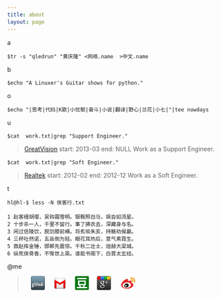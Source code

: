 ```yaml
---
title: about
layout: page
---
```


a
>
	$tr -s "qledrun" "黄庆隆" <网络.name  >中文.name

b
>
	$echo "A Linuxer's Guitar shows for python."

o
>
	$echo "|思考|代码|K歌|小忧郁|奋斗|小说|翻译|野心|兰花|小七|"|tee nowdays

u
>      
	$cat  work.txt|grep "Support Engineer."
   >[GreatVision](http://www.gvtv.com.cn)
    start: 2013-03  end: NULL  Work as a Support Engineer.
>
	$cat  work.txt|grep "Soft Engineer."
   >[Realtek](http://www.realtek.com.tw)
    start: 2012-02  end: 2012-12 Work as a Soft Engineer.

t
>
	hl@hl-$ less -N 侠客行.txt

	1 赵客缦胡缨，吴钩霜雪明。银鞍照白马，飒沓如流星。
	2 十步杀一人，千里不留行。事了拂衣去，深藏身与名。
	3 闲过信陵饮，脱剑膝前横。将炙啖朱亥，持觞劝侯嬴。
	4 三杯吐然诺，五岳倒为轻。眼花耳热后，意气素霓生。
	5 救赵挥金锤，邯郸先震惊。千秋二壮士，烜赫大梁城。
	6 纵死侠骨香，不惭世上英。谁能书阁下，白首太玄经。

@me
><span><a title="Github项目" style="padding-left:15px;" href="https://github.com/edrun"><img src ="/images/github.png"/></a></span>
 <span><a title="给我发email(Gmail)" style="padding-left:15px;" href="mailto:qledrun@gmail.com"><img src ="/images/gmail.png"/></a></span>
 <span><a title="豆瓣网" style="padding-left:15px;" href="http://www.douban.com/people/50127625/"><img src ="/images/douban.png"/></a></span>
 <span><a title="Google+" style="padding-left:15px;" href="https://plus.google.com/u/0/116057609163918027040/posts"><img src ="/images/gg.png"/></a></span>
 <span><a title="新浪微博"  style="padding-left:20px;" href="http://weibo.com/1888855315/profile?from=profile&wvr=5&loc=tabprofile#profile_tab"><img src ="/images/sina.png"/></a></span>































